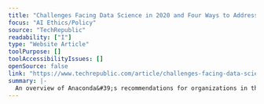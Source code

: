 ```yaml
---
title: "Challenges Facing Data Science in 2020 and Four Ways to Address Them"
focus: "AI Ethics/Policy"
source: "TechRepublic"
readability: ["I"]
type: "Website Article"
toolPurpose: []
toolAccessibilityIssues: []
openSource: false
link: "https://www.techrepublic.com/article/challenges-facing-data-science-in-2020-and-four-ways-to-address-them/"
summary: |-
  An overview of Anaconda&#39;s recommendations for organizations in their _2020 State of Data Science_ report.
---
```


